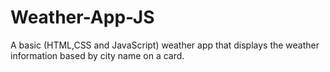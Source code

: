 # Weather-App-JS
A basic (HTML,CSS and JavaScript) weather app that displays the weather information based by city name on a card. 
